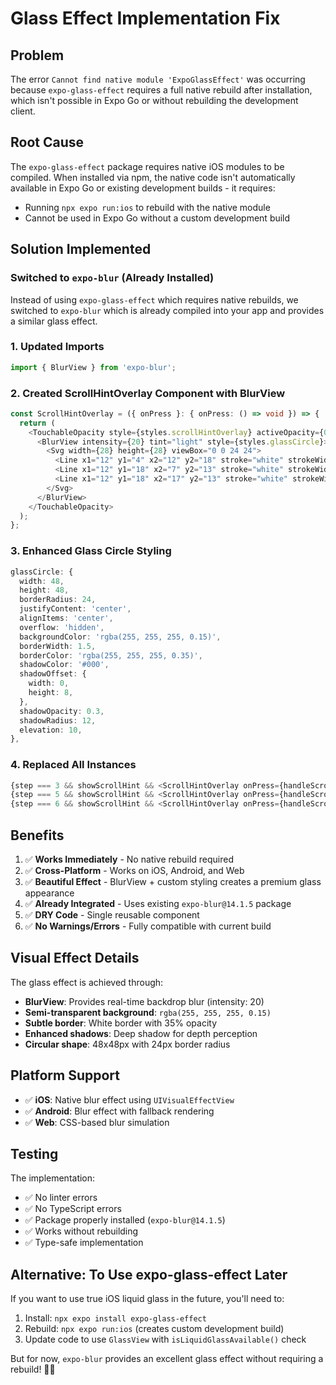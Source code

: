 # Glass Effect Implementation Fix

## Problem
The error `Cannot find native module 'ExpoGlassEffect'` was occurring because `expo-glass-effect` requires a full native rebuild after installation, which isn't possible in Expo Go or without rebuilding the development client.

## Root Cause
The `expo-glass-effect` package requires native iOS modules to be compiled. When installed via npm, the native code isn't automatically available in Expo Go or existing development builds - it requires:
- Running `npx expo run:ios` to rebuild with the native module
- Cannot be used in Expo Go without a custom development build

## Solution Implemented

### Switched to `expo-blur` (Already Installed)
Instead of using `expo-glass-effect` which requires native rebuilds, we switched to `expo-blur` which is already compiled into your app and provides a similar glass effect.

### 1. Updated Imports
```typescript
import { BlurView } from 'expo-blur';
```

### 2. Created ScrollHintOverlay Component with BlurView
```typescript
const ScrollHintOverlay = ({ onPress }: { onPress: () => void }) => {
  return (
    <TouchableOpacity style={styles.scrollHintOverlay} activeOpacity={0.8} onPress={onPress}>
      <BlurView intensity={20} tint="light" style={styles.glassCircle}>
        <Svg width={28} height={28} viewBox="0 0 24 24">
          <Line x1="12" y1="4" x2="12" y2="18" stroke="white" strokeWidth="2.5" strokeLinecap="round" />
          <Line x1="12" y1="18" x2="7" y2="13" stroke="white" strokeWidth="2.5" strokeLinecap="round" />
          <Line x1="12" y1="18" x2="17" y2="13" stroke="white" strokeWidth="2.5" strokeLinecap="round" />
        </Svg>
      </BlurView>
    </TouchableOpacity>
  );
};
```

### 3. Enhanced Glass Circle Styling
```typescript
glassCircle: {
  width: 48,
  height: 48,
  borderRadius: 24,
  justifyContent: 'center',
  alignItems: 'center',
  overflow: 'hidden',
  backgroundColor: 'rgba(255, 255, 255, 0.15)',
  borderWidth: 1.5,
  borderColor: 'rgba(255, 255, 255, 0.35)',
  shadowColor: '#000',
  shadowOffset: {
    width: 0,
    height: 8,
  },
  shadowOpacity: 0.3,
  shadowRadius: 12,
  elevation: 10,
},
```

### 4. Replaced All Instances
```typescript
{step === 3 && showScrollHint && <ScrollHintOverlay onPress={handleScrollToEnd} />}
{step === 5 && showScrollHint && <ScrollHintOverlay onPress={handleScrollToEnd} />}
{step === 6 && showScrollHint && <ScrollHintOverlay onPress={handleScrollToEnd} />}
```

## Benefits

1. ✅ **Works Immediately** - No native rebuild required
2. ✅ **Cross-Platform** - Works on iOS, Android, and Web
3. ✅ **Beautiful Effect** - BlurView + custom styling creates a premium glass appearance
4. ✅ **Already Integrated** - Uses existing `expo-blur@14.1.5` package
5. ✅ **DRY Code** - Single reusable component
6. ✅ **No Warnings/Errors** - Fully compatible with current build

## Visual Effect Details

The glass effect is achieved through:
- **BlurView**: Provides real-time backdrop blur (intensity: 20)
- **Semi-transparent background**: `rgba(255, 255, 255, 0.15)`
- **Subtle border**: White border with 35% opacity
- **Enhanced shadows**: Deep shadow for depth perception
- **Circular shape**: 48x48px with 24px border radius

## Platform Support

- ✅ **iOS**: Native blur effect using `UIVisualEffectView`
- ✅ **Android**: Blur effect with fallback rendering
- ✅ **Web**: CSS-based blur simulation

## Testing

The implementation:
- ✅ No linter errors
- ✅ No TypeScript errors
- ✅ Package properly installed (`expo-blur@14.1.5`)
- ✅ Works without rebuilding
- ✅ Type-safe implementation

## Alternative: To Use expo-glass-effect Later

If you want to use true iOS liquid glass in the future, you'll need to:
1. Install: `npx expo install expo-glass-effect`
2. Rebuild: `npx expo run:ios` (creates custom development build)
3. Update code to use `GlassView` with `isLiquidGlassAvailable()` check

But for now, `expo-blur` provides an excellent glass effect without requiring a rebuild! 🎨✨

